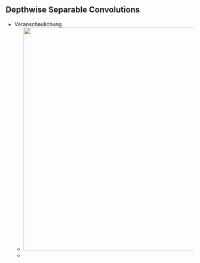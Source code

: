 ## Depthwise Separable Convolutions 
- Veranschaulichung 
	- <img src="https://github.com/ICH-BIN-HXM/images_Softwarearchitekturen/blob/main/Snipaste_2023-12-05_11-58-00.gif?raw=" width="600" /> 
	- 
